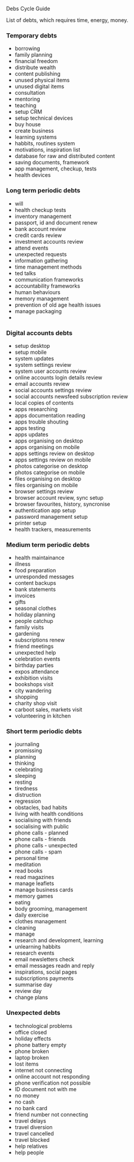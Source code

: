 Debs Cycle Guide

List of debts, which requires time, energy, money.

### Temporary debts

- borrowing
- family planning
- financial freedom
- distribute wealth
- content publishing
- unused physical items
- unused digital items
- consultation
- mentoring
- teaching
- setup CRM
- setup technical devices
- buy house
- create business
- learning systems
- habbits, routines system
- motivations, inspiration list
- database for raw and distributed content
- saving documents, framework
- app management, checkup, tests
- health devices

### Long term periodic debts

- will
- health checkup tests
- inventory management
- passport, id and document renew
- bank account review
- credit cards review
- investment accounts review
- attend events
- unexpected requests
- information gathering
- time management methods
- ted talks
- communication frameworks
- accountability frameworks
- human behaviours
- memory management
- prevention of old age health issues
- manage packaging
- 

### Digital accounts debts

- setup desktop
- setup mobile
- system updates
- system settings review
- system user accounts review
- online accounts login details review
- email accounts review
- social accounts settings review
- social accounts newsfeed subscription review
- local copies of contents
- apps researching
- apps documentation reading
- apps trouble shouting
- apps testing
- apps updates
- apps organising on desktop
- apps organising on mobile
- apps settings review on desktop
- apps settings review on mobile
- photos categorise on desktop
- photos categorise on mobile
- files organising on desktop
- files organising on mobile
- browser settings review
- browser account review, sync setup
- browser favourites, history, syncronise
- authentication app setup
- password management setup
- printer setup
- health trackers, measurements


### Medium term periodic debts

- health maintainance
- illness
- food preparation
- unresponded messages
- content backups
- bank statements
- invoices
- gifts
- seasonal clothes
- holiday planning
- people catchup
- family visits
- gardening
- subscriptions renew
- friend meetings
- unexpected help
- celebration events
- birthday parties
- expos attendance
- exhibition visits
- bookshops visit
- city wandering
- shopping
- charity shop visit
- carboot sales, markets visit
- volunteering in kitchen

### Short term periodic debts

- journaling
- promissing
- planning
- thinking
- celebrating
- sleeping
- resting
- tiredness
- distruction
- regression
- obstacles, bad habits
- living with health conditions
- socialising with friends
- socialising with public
- phone calls - planned
- phone calls - friends
- phone calls - unexpected
- phone calls - spam
- personal time
- meditation
- read books
- read magazines
- manage leaflets
- manage business cards
- memory games
- eating
- body grooming, management
- daily exercise
- clothes management
- cleaning
- manage 
- research and development, learning
- unlearning habbits
- research events
- email newsletters check
- email messages readn and reply
- inspirations, social pages 
- subscriptions payments
- summarise day
- review day
- change plans

### Unexpected debts

- technological problems
- office closed
- holiday effects
- phone battery empty
- phone broken
- laptop broken
- lost items
- internet not connecting
- online account not responding 
- phone verification not possible
- ID document not with me
- no money
- no cash
- no bank card
- friend number not connecting
- travel delays
- travel diversion
- travel cancelled
- travel blocked
- help relatives 
- help people
